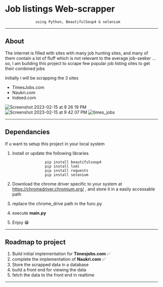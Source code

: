 # Job listings Web-scrapper 
                  using Python, BeautifulSoup4 & selenium
---
## About
The internet is filled with sites with many job hunting sites, and many of them contain a lot of fluff which is not relevant to the average job-seeker
... so, I am building this project to scrape few popular job listing sites to get their combined jobs 

Initially i will be scrapping the 3 sites
* TimesJobs.com
* Naukri.com
* Indeed.com

![Screenshot 2023-02-15 at 9 26 19 PM](https://user-images.githubusercontent.com/90405823/219273531-83212fef-3b30-4c40-85a7-416e2412def5.jpg)
![Screenshot 2023-02-15 at 9 42 07 PM](https://user-images.githubusercontent.com/90405823/219273536-b5dd6c10-0789-47db-9af8-8bebb86f25f6.jpg)
![times_jobs](https://user-images.githubusercontent.com/90405823/219273537-6a1ed751-a8bc-4cbd-a087-05b062493388.jpg)

---
## Dependancies

If u want to setup this project in your local system

1) Install or update the following libraries

                      pip install beautifulsoup4
                      pip install lxml
                      pip install requests
                      pip install selenium
                      
2) Download the chrome driver specific to your system at https://chromedriver.chromium.org/ , and store it in a easily accessable path
3) replace the chrome_drive path in the func.py 
4) execute **main.py**
5) Enjoy 😁

---
## Roadmap to project

1) Build initial implementation for **Timesjobs.com**  ✅
2) complete the implementation of **Naukri.com** ✅
3) Store the scrapped data in a database
4) build a front end for viewing the data 
5) fetch the data to the front end in realtime
 
---
